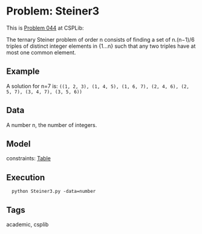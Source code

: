 # Problem: Steiner3

This is [Problem 044](https://www.csplib.org/Problems/prob044/) at CSPLib:

The ternary Steiner problem of order n consists of finding a set of n.(n−1)/6 triples of distinct integer
elements in {1...n} such that any two triples have at most one common element.

## Example
  A solution for n=7 is:
 ```((1, 2, 3), (1, 4, 5), (1, 6, 7), (2, 4, 6), (2, 5, 7), (3, 4, 7), (3, 5, 6))```

## Data
  A number n, the number of integers.

## Model
  constraints: [Table](https://pycsp.org/documentation/constraints/Table)

## Execution
```
  python Steiner3.py -data=number
```

## Tags
  academic, csplib
